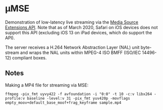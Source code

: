 # μMSE

Demonstration of low-latency live streaming via the [Media Source Extensions API](//developer.mozilla.org/en-US/docs/Web/API/Media_Source_Extensions_API). Note that as of March 2020, Safari on iOS devices does not support this API (excluding iOS 13 on iPad devices, which do support the API).

The server receives a H.264 Network Abstraction Layer (NAL) unit byte-stream
and wraps the NAL units within MPEG-4 ISO BMFF (ISO/IEC 14496-12) compliant
boxes.

## Notes

Making a MP4 file for streaming via MSE:

	ffmpeg -pix_fmt uyvy422 -f avfoundation -i "0:0" -t 10 -c:v libx264 -profile:v baseline -level:v 31 -pix_fmt yuv420p -movflags empty_moov+default_base_moof+frag_keyframe sample.mp4
